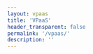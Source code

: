 ```yaml
---
layout: vpaas
title: 'VPaaS'
header_transparent: false
permalink: '/vpaas/'
description: ''
---
```

